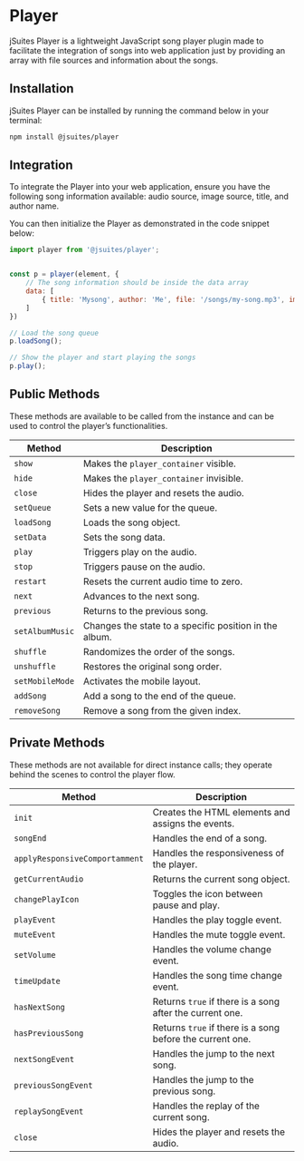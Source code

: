 # Player

jSuites Player is a lightweight JavaScript song player plugin made to facilitate the integration of songs into web application just by providing an array with file sources and information about the songs.

## Installation

jSuites Player can be installed by running the command below in your terminal:

```bash
npm install @jsuites/player
```

## Integration

To integrate the Player into your web application, ensure you have the following song information available: audio source, image source, title, and author name.

You can then initialize the Player as demonstrated in the code snippet below:

```javascript
import player from '@jsuites/player';


const p = player(element, {
    // The song information should be inside the data array
    data: [
        { title: 'Mysong', author: 'Me', file: '/songs/my-song.mp3', image: '/images/my-album-cover.jpg' }
    ]
})

// Load the song queue
p.loadSong();

// Show the player and start playing the songs
p.play();
```

## Public Methods

These methods are available to be called from the instance and can be used to control the player’s functionalities.

| Method          | Description                                               |
|-----------------|-----------------------------------------------------------|
| `show`          | Makes the `player_container` visible.                     |
| `hide`          | Makes the `player_container` invisible.                   |
| `close`         | Hides the player and resets the audio.                    |
| `setQueue`      | Sets a new value for the queue.                           |
| `loadSong`      | Loads the song object.                                    |
| `setData`       | Sets the song data.                                       |
| `play`          | Triggers play on the audio.                               |
| `stop`          | Triggers pause on the audio.                              |
| `restart`       | Resets the current audio time to zero.                    |
| `next`          | Advances to the next song.                                |
| `previous`      | Returns to the previous song.                             |
| `setAlbumMusic` | Changes the state to a specific position in the album.    |
| `shuffle`       | Randomizes the order of the songs.                        |
| `unshuffle`     | Restores the original song order.                         |
| `setMobileMode` | Activates the mobile layout.                              |
| `addSong` | Add a song to the end of the queue.                              |
| `removeSong` | Remove a song from the given index.                              |

## Private Methods

These methods are not available for direct instance calls; they operate behind the scenes to control the player flow.

| Method                       | Description                                                        |
|------------------------------|--------------------------------------------------------------------|
| `init`                       | Creates the HTML elements and assigns the events.                  |
| `songEnd`                    | Handles the end of a song.                                         |
| `applyResponsiveComportamment` | Handles the responsiveness of the player.                         |
| `getCurrentAudio`            | Returns the current song object.                                   |
| `changePlayIcon`             | Toggles the icon between pause and play.                           |
| `playEvent`                  | Handles the play toggle event.                                     |
| `muteEvent`                  | Handles the mute toggle event.                                     |
| `setVolume`                  | Handles the volume change event.                                   |
| `timeUpdate`                 | Handles the song time change event.                                |
| `hasNextSong`                | Returns `true` if there is a song after the current one.           |
| `hasPreviousSong`            | Returns `true` if there is a song before the current one.          |
| `nextSongEvent`              | Handles the jump to the next song.                                 |
| `previousSongEvent`          | Handles the jump to the previous song.                             |
| `replaySongEvent`            | Handles the replay of the current song.                            |
| `close`                      | Hides the player and resets the audio.                             |
